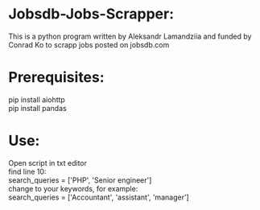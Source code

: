 # Jobsdb-Jobs-Scrapper:
This is a python program written by Aleksandr Lamandziia and funded by Conrad Ko to scrapp jobs posted on jobsdb.com

# Prerequisites:
pip install aiohttp </br>
pip install pandas </br>

# Use:
Open script in txt editor </br>
find line 10: </br>
search_queries = ['PHP', 'Senior engineer'] </br>
change to your keywords, for example: </br>
search_queries = ['Accountant', 'assistant', 'manager']
